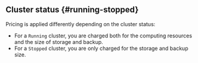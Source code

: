 ## Cluster status {#running-stopped}

Pricing is applied differently depending on the cluster status:

* For a `Running` cluster, you are charged both for the computing resources and the size of storage and backup.
* For a `Stopped` cluster, you are only charged for the storage and backup size.

